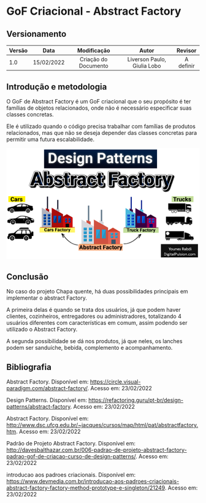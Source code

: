 # GoF Criacional - Abstract Factory

## Versionamento

| Versão | Data       | Modificação          | Autor                        |Revisor|
| ------ | :--------: | :------------------: | :--------------------------: | :---: |
| 1.0    | 15/02/2022 | Criação do Documento |  Liverson Paulo, Giulia Lobo | A definir |

## Introdução e metodologia

O GoF de Abstract Factory é um GoF criacional que o seu propósito é ter famílias de objetos relacionados, onde não é necessário especificar suas classes concretas.

Ele é utilizado quando o código precisa trabalhar com famílias de produtos relacionados, mas que não se deseja depender das classes concretas para permitir uma futura escalabilidade.

![](../../assets/images/abstractfactory.png)

## Conclusão

No caso do projeto Chapa quente, há duas possibilidades principais em implementar o abstract Factory.

A primeira delas é quando se trata dos usuários, já que podem haver clientes, cozinheiros, entregadores ou administradores, totalizando 4 usuários diferentes com características em comum, assim podendo ser utilizado o Abstract Factory.

A segunda possibilidade se dá nos produtos, já que neles, os lanches podem ser sanduíche, bebida, complemento e acompanhamento.

## Bibliografia

Abstract Factory. Disponível em: https://circle.visual-paradigm.com/abstract-factory/. Acesso em: 23/02/2022

Design Patterns. Disponível em: https://refactoring.guru/pt-br/design-patterns/abstract-factory. Acesso em: 23/02/2022

Abstract Factory. Disponível em: http://www.dsc.ufcg.edu.br/~jacques/cursos/map/html/pat/abstractfactory.htm. Acesso em: 23/02/2022

Padrão de Projeto Abstract Factory. Disponível em: http://davesbalthazar.com.br/006-padrao-de-projeto-abstract-factory-padrao-gof-de-criacao-curso-de-design-patterns/. Acesso em: 23/02/2022

introducao aos padroes criacionais. Disponível em: https://www.devmedia.com.br/introducao-aos-padroes-criacionais-abstract-factory-factory-method-prototype-e-singleton/21249. Acesso em: 23/02/2022
